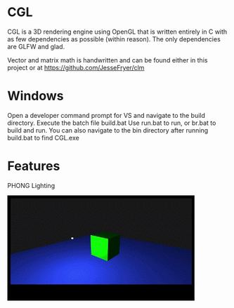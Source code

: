 # CGL
CGL is a 3D rendering engine using OpenGL that is written entirely in C with 
as few dependencies as possible (within reason). The only dependencies are GLFW
and glad. 

Vector and matrix math is handwritten and can be found either in this project
or at https://github.com/JesseFryer/clm

# Windows
Open a developer command prompt for VS and navigate to the build directory.
Execute the batch file build.bat
Use run.bat to run, or br.bat to build and run.
You can also navigate to the bin directory after running build.bat to find CGL.exe

# Features
PHONG Lighting


![](https://github.com/JesseFryer/CGL/blob/main/gifs/showcase1.gif)
